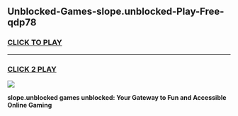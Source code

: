 
## Unblocked-Games-slope.unblocked-Play-Free-qdp78
<h3>
<a href="https://premium76.site?title=slope.unblocked&ref=21A">CLICK TO PLAY</a></h3>
<hr>

<h3>
<a href="https://premium76.site?title=slope.unblocked&ref=21A">CLICK 2 PLAY</a>
  
</h3>

<a href="https://premium76.site?title=slope.unblocked&ref=21A"><img src="https://clearcache.store/games.png"></a>


**slope.unblocked games unblocked: Your Gateway to Fun and Accessible Online Gaming**
